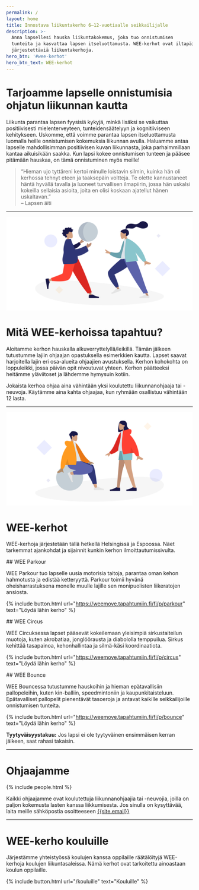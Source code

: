 ```yaml
---
permalink: /
layout: home
title: Innostava liikuntakerho 6–12-vuotiaalle seikkailijalle
description: >-
  Anna lapsellesi hauska liikuntakokemus, joka tuo onnistumisen
  tunteita ja kasvattaa lapsen itseluottamusta. WEE-kerhot ovat iltapäivisin
  järjestettäviä liikuntakerhoja.
hero_btn: '#wee-kerhot'
hero_btn_text: WEE-kerhot
---
```




# Tarjoamme lapselle onnistumisia ohjatun liikunnan kautta

Liikunta parantaa lapsen fyysisiä kykyjä, minkä lisäksi se vaikuttaa positiivisesti mielenterveyteen, tunteidensäätelyyn ja kognitiiviseen kehitykseen. Uskomme, että voimme parantaa lapsen itseluottamusta luomalla heille onnistumisen kokemuksia liikunnan avulla. Haluamme antaa lapselle mahdollisimman positiivisen kuvan liikunnasta, joka parhaimmillaan kantaa aikuisikään saakka. Kun lapsi kokee onnistumisen tunteen ja pääsee pitämään hauskaa, on tämä onnistuminen myös meille!

>“Hieman ujo tyttäreni kertoi minulle loistavin silmin, kuinka hän oli kerhossa tehnyt eteen ja taaksepäin voltteja. Te olette kannustaneet häntä hyvällä tavalla ja luoneet turvallisen ilmapiirin, jossa hän uskalsi kokeilla sellaisia asioita, joita en olisi koskaan ajatellut hänen uskaltavan.”  
>–&nbsp;Lapsen äiti

---

![Kuvitus](/uploads/weemove-illustration-1.png)

# Mitä WEE-kerhoissa tapahtuu?

Aloitamme kerhon hauskalla alkuverryttelyllä/leikillä. Tämän jälkeen tutustumme lajiin ohjaajan opastuksella esimerkkien kautta. Lapset saavat harjoitella lajin eri osa-alueita ohjaajien avustuksella. Kerhon kohokohta on loppuleikki, jossa päivän opit nivoutuvat yhteen. Kerhon päätteeksi heitämme yläviitoset ja lähdemme hymysuin kotiin.

Jokaista kerhoa ohjaa aina vähintään yksi koulutettu liikunnanohjaaja tai -neuvoja. Käytämme aina kahta ohjaajaa, kun ryhmään osallistuu vähintään 12 lasta.

---

![Kuvitus](/uploads/weemove-illustration-2.png)

# WEE-kerhot

WEE-kerhoja järjestetään tällä hetkellä Helsingissä ja Espoossa. Näet tarkemmat ajankohdat ja sijainnit kunkin kerhon ilmoittautumissivulta.

<div class="flex-l">
<div class="w-33-l pb3" markdown="1">
## WEE Parkour

WEE Parkour tuo lapselle uusia motorisia taitoja, parantaa oman kehon hahmotusta ja edistää ketteryyttä. Parkour toimii hyvänä oheisharrastuksena monelle muulle lajille sen monipuolisten liikeratojen ansiosta.

{% include button.html url="https://weemove.tapahtumiin.fi/fi/p/parkour" text="Löydä lähin kerho" %}
</div>
<div class="dn db-l w2-l"></div>
<div class="w-33-l pb3" markdown="1">
## WEE Circus

WEE Circuksessa lapset pääsevät kokeilemaan yleisimpiä sirkustaiteilun muotoja, kuten akrobatiaa, jonglöörausta ja diabololla temppuilua. Sirkus kehittää tasapainoa, kehonhallintaa ja silmä-käsi koordinaatiota.

{% include button.html url="https://weemove.tapahtumiin.fi/fi/p/circus" text="Löydä lähin kerho" %}
</div>
<div class="dn db-l w2-l"></div>
<div class="w-33-l pb3" markdown="1">
## WEE Bounce

WEE Bouncessa tutustumme hauskoihin ja hieman epätavallisiin pallopeleihin, kuten kin-balliin, speedmintoniin ja kaupunkitaisteluun. Epätavalliset pallopelit pienentävät tasoeroja ja antavat kaikille seikkailijoille onnistumisen tunteita.

{% include button.html url="https://weemove.tapahtumiin.fi/fi/p/bounce" text="Löydä lähin kerho" %}
</div>
</div>

**Tyytyväisyystakuu:** Jos lapsi ei ole tyytyväinen ensimmäisen kerran jälkeen, saat rahasi takaisin.

---

# Ohjaajamme

{% include people.html %}

Kaikki ohjaajamme ovat koulutettuja liikunnanohjaajia tai -neuvojia, joilla on paljon kokemusta lasten kanssa liikkumisesta. Jos sinulla on kysyttävää, laita meille sähköpostia osoitteeseen [{{site.email}}](mailto:{{site.email}})

---

# WEE-kerho kouluille

Järjestämme yhteistyössä koulujen kanssa oppilaille räätälöityjä WEE-kerhoja koulujen liikuntasaleissa. Nämä kerhot ovat tarkoitettu ainoastaan koulun oppilaille.

{% include button.html url="/kouluille" text="Kouluille" %}
